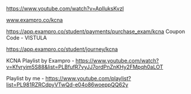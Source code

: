 https://www.youtube.com/watch?v=AplluksKvzI

www.exampro.co/kcna

https://app.exampro.co/student/payments/purchase_exam/kcna
Coupon Code - VISTULA

https://app.exampro.co/student/journey/kcna

KCNA Playlist by Exampro - https://www.youtube.com/watch?v=Kfvryim5S88&list=PLBfufR7vyJJ7ordPnZnKHy2FMpqh0aLOT

Playlist by me - https://www.youtube.com/playlist?list=PL981RZRCdpyVTwQd-e04o86woeppQQ62y